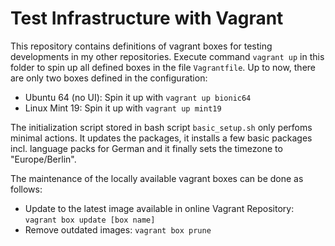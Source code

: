 # Test Infrastructure with Vagrant

This repository contains definitions of vagrant boxes for testing developments in my other repositories. Execute command `vagrant up` in this folder to spin up all defined boxes in the file `Vagrantfile`. Up to now, there are only two boxes defined in the configuration:

- Ubuntu 64 (no UI): Spin it up with `vagrant up bionic64`
- Linux Mint 19: Spin it up with `vagrant up mint19`

The initialization script stored in bash script `basic_setup.sh` only perfoms minimal actions. It updates the packages, it installs a few basic packages incl. language packs for German and it finally sets the timezone to "Europe/Berlin".

The maintenance of the locally available vagrant boxes can be done as follows:

- Update to the latest image available in online Vagrant Repository: `vagrant box update [box name]`
- Remove outdated images: `vagrant box prune`
